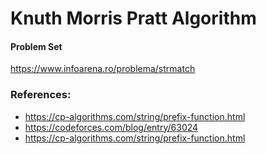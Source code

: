 # Knuth Morris Pratt Algorithm

#### Problem Set

https://www.infoarena.ro/problema/strmatch

### References:
- https://cp-algorithms.com/string/prefix-function.html
- https://codeforces.com/blog/entry/63024
- https://cp-algorithms.com/string/prefix-function.html

